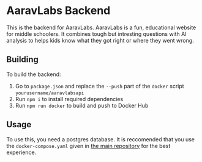 # AaravLabs Backend

This is the backend for AaravLabs. AaravLabs is a fun, educational website for middle schoolers. It combines tough but intresting questions with AI analysis to helps kids know what they got right or where they went wrong.

## Building

To build the backend:
1. Go to `package.json` and replace the `--push` part of the `docker` script `yourusername/aaravlabsapi`
2. Run `npm i` to install required dependencies
3. Run `npm run docker` to build and push to Docker Hub

## Usage

To use this, you need a postgres database.
It is reccomended that you use the `docker-compose.yaml` given in [the main repository](https://github.com/AaravLabsOffical/AaravLabs) for the best experience.